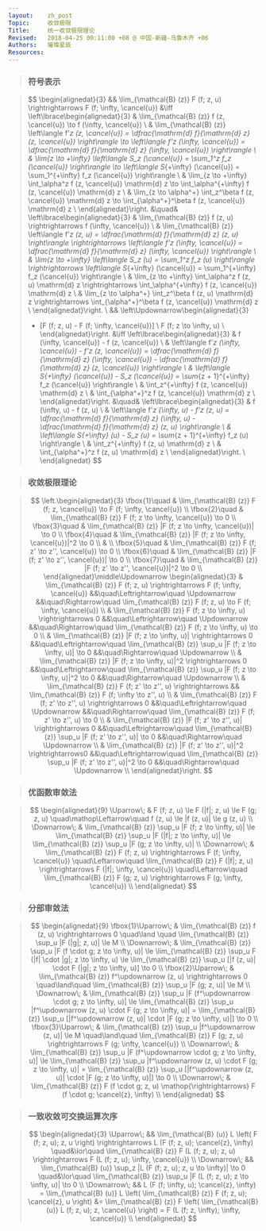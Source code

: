 ```yaml
---
layout:    zh_post
Topic:     收敛极限
Title:     统一收敛极限理论
Revised:   2018-04-25 00:11:00 +08 @ 中国-新疆-乌鲁木齐 +06
Authors:   璀璨星辰
Resources:
---
```


> ### 符号表示

> $$
> \begin{alignedat}{3}
> && \lim_{\mathcal{B} (z)} F (f; z, u) \rightrightarrows F (f; \infty, \cancel{u}) &\iff \left\lbrace\begin{alignedat}{3}
>                                                                                         & \lim_{\mathcal{B} (z)} f (z, \cancel{u}) \to f (\infty, \cancel{u}) \\
>                                                                                         & \lim_{\mathcal{B} (z)} \left\langle f'_z (z, \cancel{u}) =  \dfrac{\mathrm{d} f}{\mathrm{d} z} (z, \cancel{u}) \right\rangle \to \left\langle f'_z (\infty, \cancel{u}) = \dfrac{\mathrm{d} f}{\mathrm{d} z} (\infty, \cancel{u}) \right\rangle \\
>                                                                                         & \lim_{z \to +\infty} \left\langle S_z (\cancel{u}) = \sum_1^z f_z (\cancel{u}) \right\rangle \to \left\langle S_{+\infty} (\cancel{u}) = \sum_1^{+\infty} f_z (\cancel{u}) \right\rangle \\
>                                                                                         & \lim_{z \to +\infty} \int_\alpha^z f (z, \cancel{u}) \mathrm{d} z \to \int_\alpha^{+\infty} f (z, \cancel{u}) \mathrm{d} z \\
>                                                                                         & \lim_{z \to \alpha^+} \int_z^\beta f (z, \cancel{u}) \mathrm{d} z \to \int_{\alpha^+}^\beta f (z, \cancel{u}) \mathrm{d} z \\
>                                                                                         \end{alignedat}\right.
>                                                                                         &\quad& \left\lbrace\begin{alignedat}{3}
>                                                                                                 & \lim_{\mathcal{B} (z)} f (z, u) \rightrightarrows f (\infty, \cancel{u}) \\
>                                                                                                 & \lim_{\mathcal{B} (z)} \left\langle f'_z (z, u) = \dfrac{\mathrm{d} f}{\mathrm{d} z} (z, u) \right\rangle \rightrightarrows \left\langle f'_z (\infty, \cancel{u}) = \dfrac{\mathrm{d} f}{\mathrm{d} z} (\infty, \cancel{u}) \right\rangle \\
>                                                                                                 & \lim_{z \to +\infty} \left\langle S_z (u) = \sum_1^z f_z (u) \right\rangle \rightrightarrows \left\langle S_{+\infty} (\cancel{u}) = \sum_1^{+\infty} f_z (\cancel{u}) \right\rangle \\
>                                                                                                 & \lim_{z \to +\infty} \int_\alpha^z f (z, u) \mathrm{d} z \rightrightarrows \int_\alpha^{+\infty} f (z, \cancel{u}) \mathrm{d} z \\
>                                                                                                 & \lim_{z \to \alpha^+} \int_z^\beta f (z, u) \mathrm{d} z \rightrightarrows \int_{\alpha^+}^\beta f (z, \cancel{u}) \mathrm{d} z \\
>                                                                                                 \end{alignedat}\right. \\
> && \left\Updownarrow\begin{alignedat}{3}
>    - [F (f; z, u) - F (f; \infty, \cancel{u})] \\
>    F (f; z \to \infty, u) \\
>    \end{alignedat}\right. &\iff \left\lbrace\begin{alignedat}{3}
>                                 & f (\infty, \cancel{u}) - f (z, \cancel{u}) \\
>                                 & \left\langle f'_z (\infty, \cancel{u}) - f'_z (z, \cancel{u}) = \dfrac{\mathrm{d} f}{\mathrm{d} z} (\infty, \cancel{u}) - \dfrac{\mathrm{d} f}{\mathrm{d} z} (z, \cancel{u}) \right\rangle \\
>                                 & \left\langle S_{+\infty} (\cancel{u}) - S_z (\cancel{u}) = \sum_{z + 1}^{+\infty} f_z (\cancel{u}) \right\rangle \\
>                                 & \int_z^{+\infty} f (z, \cancel{u}) \mathrm{d} z \\
>                                 & \int_{\alpha^+}^z f (z, \cancel{u}) \mathrm{d} z \\
>                                 \end{alignedat}\right.
>                                 &\quad& \left\lbrace\begin{alignedat}{3}
>                                         & f (\infty, u) - f (z, u) \\
>                                         & \left\langle f'_z (\infty, u) - f'_z (z, u) = \dfrac{\mathrm{d} f}{\mathrm{d} z} (\infty, u) - \dfrac{\mathrm{d} f}{\mathrm{d} z} (z, u) \right\rangle \\
>                                         & \left\langle S_{+\infty} (u) - S_z (u) = \sum_{z + 1}^{+\infty} f_z (u) \right\rangle \\
>                                         & \int_z^{+\infty} f (z, u) \mathrm{d} z \\
>                                         & \int_{\alpha^+}^z f (z, u) \mathrm{d} z \\
>                                         \end{alignedat}\right. \\
> \end{alignedat}
> $$
>

> ### 收敛极限理论

> $$
> \left.\begin{alignedat}{3}
> \fbox{1}\quad & \lim_{\mathcal{B} (z)} F (f; z, \cancel{u}) \to F (f; \infty, \cancel{u}) \\
> \fbox{2}\quad & \lim_{\mathcal{B} (z)} F (f; z \to \infty, \cancel{u}) \to 0 \\
> \fbox{3}\quad & \lim_{\mathcal{B} (z)} |F (f; z \to \infty, \cancel{u})| \to 0 \\
> \fbox{4}\quad & \lim_{\mathcal{B} (z)} |F (f; z \to \infty, \cancel{u})|^2 \to 0 \\
>               & \\
> \fbox{5}\quad & \lim_{\mathcal{B} (z)} F (f; z' \to z'', \cancel{u}) \to 0 \\
> \fbox{6}\quad & \lim_{\mathcal{B} (z)} |F (f; z' \to z'', \cancel{u})| \to 0 \\
> \fbox{7}\quad & \lim_{\mathcal{B} (z)} |F (f; z' \to z'', \cancel{u})|^2 \to 0 \\
> \end{alignedat}\middle\Updownarrow \begin{alignedat}{3}
>                                    & \lim_{\mathcal{B} (z)} F (f; z, u) \rightrightarrows F (f; \infty, \cancel{u}) &&\quad\Leftrightarrow\quad \Updownarrow                                                   &&\quad\Rightarrow\quad \lim_{\mathcal{B} (z)} F (f; z, u) \to F (f; \infty, \cancel{u}) \\
>                                    & \lim_{\mathcal{B} (z)} F (f; z \to \infty, u) \rightrightarrows 0              &&\quad\Leftrightarrow\quad \Updownarrow                                                   &&\quad\Rightarrow\quad \lim_{\mathcal{B} (z)} F (f; z \to \infty, u) \to 0 \\
>                                    & \lim_{\mathcal{B} (z)} |F (f; z \to \infty, u)| \rightrightarrows 0            &&\quad\Leftrightarrow\quad \lim_{\mathcal{B} (z)} \sup_u |F (f; z \to \infty, u)| \to 0   &&\quad\Rightarrow\quad \Updownarrow \\
>                                    & \lim_{\mathcal{B} (z)} |F (f; z \to \infty, u)|^2 \rightrightarrows 0          &&\quad\Leftrightarrow\quad \lim_{\mathcal{B} (z)} \sup_u |F (f; z \to \infty, u)|^2 \to 0 &&\quad\Rightarrow\quad \Updownarrow \\
>                                    & \lim_{\mathcal{B} (z)} F (f; z' \to z'', u) \rightrightarrows                  && \lim_{\mathcal{B} (z)} F (f; \infty \to z'', u) \\
>                                    & \lim_{\mathcal{B} (z)} F (f; z' \to z'', u) \rightrightarrows 0                &&\quad\Leftrightarrow\quad \Updownarrow                                                   &&\quad\Rightarrow\quad \lim_{\mathcal{B} (z)} F (f; z' \to z'', u) \to 0 \\
>                                    & \lim_{\mathcal{B} (z)} |F (f; z' \to z'', u)| \rightrightarrows 0              &&\quad\Leftrightarrow\quad \lim_{\mathcal{B} (z)} \sup_u |F (f; z' \to z'', u)| \to 0     &&\quad\Rightarrow\quad \Updownarrow \\
>                                    & \lim_{\mathcal{B} (z)} |F (f; z' \to z'', u)|^2 \rightrightarrows0             &&\quad\Leftrightarrow\quad \lim_{\mathcal{B} (z)} \sup_u |F (f; z' \to z'', u)|^2 \to 0   &&\quad\Rightarrow\quad \Updownarrow \\
>                                    \end{alignedat}\right.
> $$
>

> ### 优函数审敛法

> $$
> \begin{alignedat}{9}
> \Uparrow\;   & F (f; z, u) \le F (|f|; z, u) \le F (g; z, u) \quad\mathop\Leftarrow\quad f (z, u) \le |f (z, u)| \le g (z, u) \\
> \Downarrow\; & \lim_{\mathcal{B} (z)} \sup_u |F (f; z \to \infty, u)| \le \lim_{\mathcal{B} (z)} \sup_u |F (|f|; z \to \infty, u)| \le \lim_{\mathcal{B} (z)} \sup_u |F (g; z \to \infty, u)| \\
> \Downarrow\; & \lim_{\mathcal{B} (z)} F (f; z, u) \rightrightarrows F (f; \infty, \cancel{u}) \quad\Leftarrow\quad \lim_{\mathcal{B} (z)} F (|f|; z, u) \rightrightarrows F (|f|; \infty, \cancel{u}) \quad\Leftarrow\quad \lim_{\mathcal{B} (z)} F (g; z, u) \rightrightarrows F (g; \infty, \cancel{u}) \\
> \end{alignedat}
> $$
>

> ### 分部审敛法

> $$
> \begin{alignedat}{9}
> \fbox{1}\Uparrow\; & \lim_{\mathcal{B} (z)} f (z, u) \rightrightarrows 0 \quad\land \quad \lim_{\mathcal{B} (z)} \sup_u |F (|g|; z, u)| \le M \\
> \Downarrow\;       & \lim_{\mathcal{B} (z)} \sup_u |F (f \cdot g; z \to \infty, u)| \le \lim_{\mathcal{B} (z)} \sup_u F (|f| \cdot |g|; z \to \infty, u) \le \lim_{\mathcal{B} (z)} \sup_u [|f (z, u)| \cdot F (|g|; z \to \infty, u)] \to 0 \\
> \fbox{2}\Uparrow\; & \lim_{\mathcal{B} (z)} f^\updownarrow (z, u) \rightrightarrows 0 \quad\land\quad \lim_{\mathcal{B} (z)} \sup_u |F (g; z, u)| \le M \\
> \Downarrow\;       & \lim_{\mathcal{B} (z)} \sup_u |F (f^\updownarrow \cdot g; z \to \infty, u)| \le \lim_{\mathcal{B} (z)} \sup_u |f^\updownarrow (z, u) \cdot F (g; z \to \infty, u)| = \lim_{\mathcal{B} (z)} \sup_u [|f^\updownarrow (z, u)| \cdot |F (g; z \to \infty, u)|] \to 0 \\
> \fbox{3}\Uparrow\; & \lim_{\mathcal{B} (z)} \sup_u |f^\updownarrow (z, u)| \le M \quad\land\quad \lim_{\mathcal{B} (z)} F (g; z, u) \rightrightarrows F (g; \infty, \cancel{u}) \\
> \Downarrow\;       & \lim_{\mathcal{B} (z)} \sup_u |F (f^\updownarrow \cdot g; z \to \infty, u)| \le \lim_{\mathcal{B} (z)} \sup_u |f^\updownarrow (z, u) \cdot F (g; z \to \infty, u)| = \lim_{\mathcal{B} (z)} \sup_u [|f^\updownarrow (z, u)| \cdot |F (g; z \to \infty, u)|] \to 0 \\
> \Downarrow\;       & \lim_{\mathcal{B} (z)} F (f \cdot g; z, u) \mathop{\rightrightarrows} F (f \cdot g; \cancel{z}, \infty) \\
> \end{alignedat}
> $$
>

> ### 一致收敛可交换运算次序

> $$
> \begin{alignedat}{3}
> \Uparrow\;   &&                 \lim_{\mathcal{B} (u)} L \left( F (f; z, u); z, u \right) \rightrightarrows L (F (f; z, u); \cancel{z}, \infty) \quad&\lor\quad \lim_{\mathcal{B} (z)} F (L (f; z, u); z, u) \rightrightarrows F (L (f; z, u); \infty, \cancel{u}) \\
> \Downarrow\; &&                                                          \lim_{\mathcal{B} (u)} \sup_z |L (F (f; z, u); z, u \to \infty)| \to 0 \quad&\lor\quad \lim_{\mathcal{B} (z)} \sup_u |F (L (f; z, u); z \to \infty, u)| \to 0 \\
> \Downarrow\; && L (F (f; \infty, u); \cancel{z}, \infty) = \lim_{\mathcal{B} (u)} L \left( \lim_{\mathcal{B} (z)} F (f; z, u); \cancel{z}, u \right) &= \lim_{\mathcal{B} (z)} F \left( \lim_{\mathcal{B} (u)} L (f; z, u); z, \cancel{u} \right) = F (L (f; z, \infty); \infty, \cancel{u}) \\
> \end{alignedat}
> $$
>